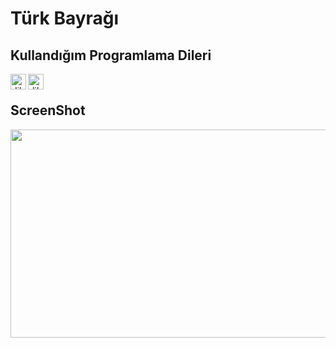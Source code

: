 # Türk Bayrağı

## Kullandığım Programlama Dileri
<img align="left" alt="dil-Html" width="25px" src="https://www.flaticon.com/svg/static/icons/svg/919/919827.svg"/> 
<img align="left" alt="dil-Css" width="25px" src="https://www.flaticon.com/svg/static/icons/svg/919/919826.svg"/> 

<br/>

## ScreenShot
<img src="screenshots1.jpg" width="640" height="333.5"/>
